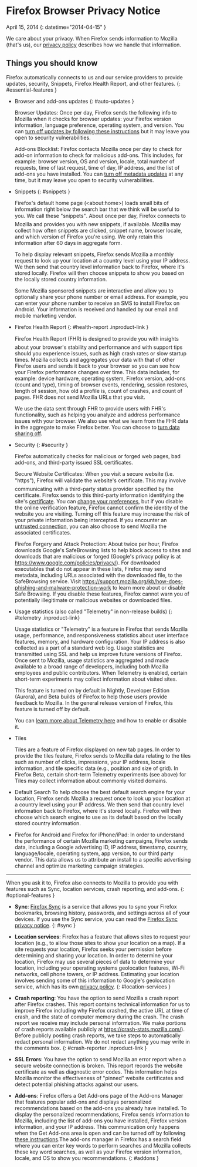 # Firefox Browser Privacy Notice

April 15, 2014
{: datetime="2014-04-15" }

We care about your privacy. When Firefox sends information to Mozilla (that's us), our [privacy policy](https://www.mozilla.org/privacy/) describes how we handle that information.

## Things you should know

Firefox automatically connects to us and our service providers to provide updates, security, Snippets, Firefox Health Report, and other features. 
{: #essential-features }

* Browser and add-ons updates
  {: #auto-updates }

	Browser Updates: Once per day, Firefox sends the following info to Mozilla when it checks for browser updates: your Firefox version information, language preference, operating system, and version. You can [turn off updates by following these instructions](https://support.mozilla.org/kb/how-stop-firefox-automatically-making-connections#w_auto-update-checking) but it may leave you open to security vulnerabilities.

	Add-ons Blocklist: Firefox contacts Mozilla once per day to check for add-on information to check for malicious add-ons. This includes, for example: browser version, OS and version, locale, total number of requests, time of last request, time of day, IP address, and the list of add-ons you have installed. You can [turn off metadata updates](https://blog.mozilla.org/addons/how-to-opt-out-of-add-on-metadata-updates/) at any time, but it may leave you open to security vulnerabilities.

* Snippets
  {: #snippets }

	Firefox's default home page (&lt;about:home&gt;) loads small bits of information right below the search bar that we think will be useful to you. We call these "snippets". About once per day, Firefox connects to Mozilla and provides you with new snippets, if available. Mozilla may collect how often snippets are clicked, snippet name, browser locale, and which version of Firefox you're using. We only retain this information after 60 days in aggregate form.

	To help display relevant snippets, Firefox sends Mozilla a monthly request to look up your location at a country level using your IP address. We then send that country level information back to Firefox, where it's stored locally.  Firefox will then choose snippets to show you based on the locally stored country information.
	
	Some Mozilla sponsored snippets are interactive and allow you to optionally share your phone number or email address. For example, you can enter your phone number to receive an SMS to install Firefox on Android. Your information is received and handled by our email and mobile marketing vendor.

* Firefox Health Report
  {: #health-report .inproduct-link } 

	Firefox Health Report (FHR) is designed to provide you with insights about your browser's stability and performance and with support tips should you experience issues, such as high crash rates or slow startup times. Mozilla collects and aggregates your data with that of other Firefox users and sends it back to your browser so you can see how your Firefox performance changes over time. This data includes, for example: device hardware, operating system, Firefox version, add-ons (count and type), timing of browser events, rendering, session restores, length of session, how old a profile is, count of crashes, and count of pages. FHR does not send Mozilla URLs that you visit.

	We use the data sent through FHR to provide users with FHR's functionality, such as helping you analyze and address performance issues with your browser. We also use what we learn from the FHR data in the aggregate to make Firefox better. You can choose to [turn data sharing off](https://support.mozilla.org/kb/firefox-health-report-understand-your-browser-perf#w_how-to-turn-data-sharing-on-or-off).

* Security
  {: #security }

	Firefox automatically checks for malicious or forged web pages, bad add-ons, and third-party issued SSL certificates.

	Secure Website Certificates: When you visit a secure website (i.e. "https"), Firefox will validate the website's certificate. This may involve communicating with a third-party status provider specified by the certificate. Firefox sends to this third-party information identifying the site's [certificate](https://support.mozilla.org/kb/secure-website-certificate). You can [change your preferences](https://support.mozilla.org/kb/advanced-settings-browsing-network-updates-encryption#w_certificates-tab), but if you disable the online verification feature, Firefox cannot confirm the identity of the website you are visiting. Turning off this feature may increase the risk of your private information being intercepted. If you encounter an [untrusted connection](https://support.mozilla.org/kb/connection-untrusted-error-message), you can also choose to send Mozilla the associated certificates.

	Firefox Forgery and Attack Protection: About twice per hour, Firefox downloads Google's SafeBrowsing lists to help block access to sites and downloads that are malicious or forged (Google's privacy policy is at <https://www.google.com/policies/privacy/>). For downloaded executables that do not appear in these lists, Firefox may send metadata, including URLs associated with the downloaded file, to the SafeBrowsing service. Visit <https://support.mozilla.org/kb/how-does-phishing-and-malware-protection-work> to learn more about or disable Safe Browsing. If you disable these features, Firefox cannot warn you of potentially illegitimate or malicious websites or downloaded files.

* Usage statistics (also called "Telemetry" in non-release builds)
  {: #telemetry .inproduct-link}

	Usage statistics or "Telemetry" is a feature in Firefox that sends Mozilla usage, performance, and responsiveness statistics about user interface features, memory, and hardware configuration. Your IP address is also collected as a part of a standard web log. Usage statistics are transmitted using SSL and help us improve future versions of Firefox. Once sent to Mozilla, usage statistics are aggregated and made available to a broad range of developers, including both Mozilla employees and public contributors. When Telemetry is enabled, certain short-term experiments may collect information about visited sites.

	This feature is turned on by default in Nightly, Developer Edition (Aurora), and Beta builds of Firefox to help those users provide feedback to Mozilla. In the general release version of Firefox, this feature is turned off by default.

	You can [learn more about Telemetry here](https://support.mozilla.org/kb/send-performance-data-improve-firefox) and how to enable or disable it. 

* Tiles 

	Tiles are a feature of Firefox displayed on new tab pages. In order to provide the tiles feature, Firefox sends to Mozilla data relating to the tiles such as number of clicks, impressions, your IP address, locale information, and tile specific data (e.g., position and size of grid). In Firefox Beta, certain short-term Telemetry experiments (see above) for Tiles may collect information about commonly visited domains.
	
* Default Search
	To help choose the best default search engine for your location, Firefox sends Mozilla a request once to look up your location at a country level using your IP address. We then send that country level information back to Firefox, where it's stored locally. Firefox will then choose which search engine to use as its default based on the locally stored country information.

* Firefox for Android and Firefox for iPhone/iPad:
In order to understand the performance of certain Mozilla marketing campaigns, Firefox sends data, including a Google advertising ID, IP address, timestamp, country, language/locale, operating system, app version, to our third party vendor. This data allows us to attribute an install to a specific advertising channel and optimize marketing campaign strategies.

---------------------------------------

When you ask it to, Firefox also connects to Mozilla to provide you with features such as Sync, location services, crash reporting, and add-ons.
{: #optional-features }

* **Sync**: [Firefox Sync](https://www.mozilla.org/firefox/sync/) is a service that allows you to sync your Firefox bookmarks, browsing history, passwords, and settings across all of your devices. If you use the Sync service, you can read the [Firefox Sync privacy notice](https://services.mozilla.com/privacy-policy/).
{: #sync }

* **Location services**: Firefox has a feature that allows sites to request your location (e.g., to allow those sites to show your location on a map). If a site requests your location, Firefox seeks your permission before determining and sharing your location. In order to determine your location, Firefox may use several pieces of data to determine your location, including your operating systems geolocation features, Wi-Fi networks, cell phone towers, or IP address. Estimating your location involves sending some of this information to Google's geolocation service, which has its own [privacy policy](https://www.google.com/privacy/lsf.html).
{: #location-services }

* **Crash reporting**: You have the option to send Mozilla a crash report after Firefox crashes. This report contains technical information for us to improve Firefox including why Firefox crashed, the active URL at time of crash, and the state of computer memory during the crash. The crash report we receive may include personal information. We make portions of crash reports available publicly at <https://crash-stats.mozilla.com/>). Before publicly posting crash reports, we take steps to automatically redact personal information. We do not redact anything you may write in the comments box.
{: #crash-reporter .inproduct-link }

* **SSL Errors**: You have the option to send Mozilla an error report when a secure website connection is broken. This report records the website certificate as well as diagnostic error codes. This information helps Mozilla monitor the effectiveness of "pinned" website certificates and detect potential phishing attacks against our users.

* **Add-ons**: Firefox offers a Get Add-ons page of the Add-ons Manager that features popular add-ons and displays personalized recommendations based on the add-ons you already have installed. To display the personalized recommendations, Firefox sends information to Mozilla, including the list of add-ons you have installed, Firefox version information, and your IP address. This communication only happens when the Get Add-ons area is open and can be turned off by following [these instructions](https://blog.mozilla.org/addons/how-to-opt-out-of-add-on-metadata-updates/).The add-ons manager in Firefox has a search field where you can enter key words to perform searches and Mozilla collects these key word searches, as well as your Firefox version information, locale, and OS to show you recommendations.
{: #addons }


